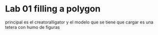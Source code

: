 # Lab 01 filling a polygon

principal es el creatoralligator y el modelo que se tiene que cargar  es una tetera con humo de figuras

